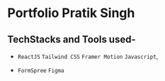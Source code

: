 # Portfolio Pratik Singh

## TechStacks and Tools used-
- `ReactJS`   `Tailwind CSS`  `Framer Motion`  `Javascript`,
  
- `FormSpree` `Figma`